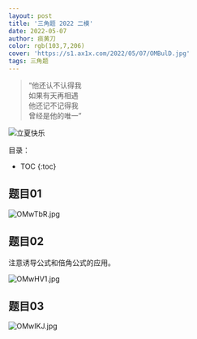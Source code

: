 ```yaml
---
layout: post
title: '三角题 2022 二模'
date: 2022-05-07
author: 痰黄刀
color: rgb(103,7,206)
cover: 'https://s1.ax1x.com/2022/05/07/OMBulD.jpg'
tags: 三角题
---
```


> “他还认不认得我<br/>如果有天再相遇<br/>他还记不记得我<br/>曾经是他的唯一”

<img src="https://s1.ax1x.com/2022/05/07/OMBulD.jpg" alt="立夏快乐" border="0" />

目录：

* TOC
{:toc}

## 题目01

![OMwTbR.jpg](https://s1.ax1x.com/2022/05/07/OMwTbR.jpg)

## 题目02

注意诱导公式和倍角公式的应用。

![OMwHV1.jpg](https://s1.ax1x.com/2022/05/07/OMwHV1.jpg)

## 题目03

![OMwIKJ.jpg](https://s1.ax1x.com/2022/05/07/OMwIKJ.jpg)